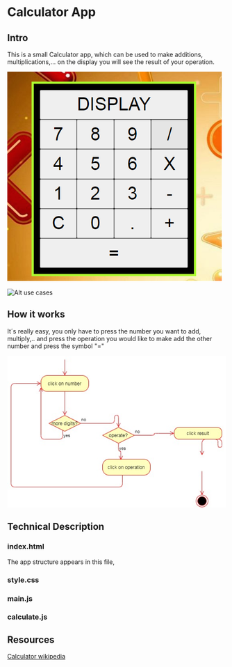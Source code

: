 # Calculator App

## Intro

This is a small Calculator app, which can be used to make additions, multiplications,... on the display you will see the result of your operation.

![Alt Calculator](./calculator.png "Calculator App")

![Alt use cases](./uses-cases.jpg "use cases")

## How it works

It´s really easy, you only have to press the number you want to add, multiply,.. and press the operation you would like to make add the other number and press the symbol "="


![Alt operate](./activity-diagram.jpg "operate activity")

## Technical Description

### index.html

The app structure appears in this file, 

### style.css
### main.js
### calculate.js



## Resources

[Calculator wikipedia]("https://en.wikipedia.org/wiki/Calculator")
